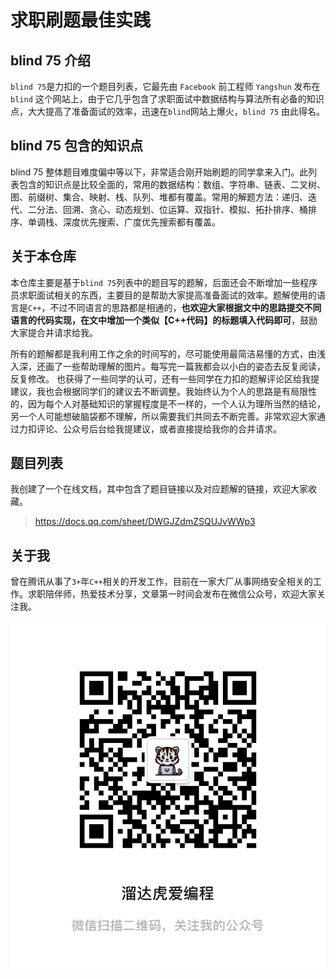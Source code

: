 # 求职刷题最佳实践

## blind 75 介绍

`blind 75`是力扣的一个题目列表，它最先由 `Facebook` 前工程师 `Yangshun` 发布在 `blind` 这个网站上，由于它几乎包含了求职面试中数据结构与算法所有必备的知识点，大大提高了准备面试的效率，迅速在`blind`网站上爆火，`blind 75` 由此得名。

## blind 75 包含的知识点

blind 75 整体题目难度偏中等以下，非常适合刚开始刷题的同学拿来入门。此列表包含的知识点是比较全面的，常用的数据结构：数组、字符串、链表、二叉树、图、前缀树、集合、映射、栈、队列、堆都有覆盖。常用的解题方法：递归、迭代、二分法、回溯、贪心、动态规划、位运算、双指针、模拟、拓扑排序、桶排序、单调栈、深度优先搜索、广度优先搜索都有覆盖。

## 关于本仓库

本仓库主要是基于`blind 75`列表中的题目写的题解，后面还会不断增加一些程序员求职面试相关的东西，主要目的是帮助大家提高准备面试的效率。题解使用的语言是`C++`，不过不同语言的思路都是相通的，**也欢迎大家根据文中的思路提交不同语言的代码实现，在文中增加一个类似【C++代码】的标题填入代码即可**，鼓励大家提合并请求给我。

所有的题解都是我利用工作之余的时间写的，尽可能使用最简洁易懂的方式，由浅入深，还画了一些帮助理解的图片。每写完一篇我都会以小白的姿态去反复阅读，反复修改。 也获得了一些同学的认可，还有一些同学在力扣的题解评论区给我提建议，我也会根据同学们的建议去不断调整。我始终认为个人的思路是有局限性的，因为每个人对基础知识的掌握程度是不一样的，一个人认为理所当然的结论，另一个人可能想破脑袋都不理解，所以需要我们共同去不断完善。非常欢迎大家通过力扣评论、公众号后台给我提建议，或者直接提给我你的合并请求。

## 题目列表

我创建了一个在线文档，其中包含了题目链接以及对应题解的链接，欢迎大家收藏。

> https://docs.qq.com/sheet/DWGJZdmZSQUJvWWp3

## 关于我

曾在腾讯从事了`3+`年`C++`相关的开发工作，目前在一家大厂从事网络安全相关的工作。求职陪伴师，热爱技术分享，文章第一时间会发布在微信公众号，欢迎大家关注我。

![](./pic/readme-01.png)